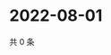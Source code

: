 # 2022-08-01

共 0 条

<!-- BEGIN WEIBO -->
<!-- 最后更新时间 Mon Aug 01 2022 14:32:35 GMT+0800 (China Standard Time) -->

<!-- END WEIBO -->

